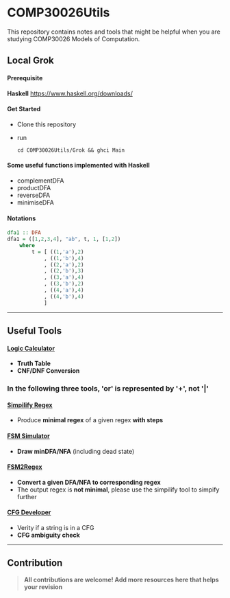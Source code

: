 # COMP30026Utils

This repository contains notes and tools that might be helpful when you are studying COMP30026 Models of Computation.

## Local Grok

#### Prerequisite

**Haskell** https://www.haskell.org/downloads/

#### Get Started

- Clone this repository

- run 

  ```
  cd COMP30026Utils/Grok && ghci Main
  ```

#### Some useful functions implemented with Haskell

- complementDFA
- productDFA
- reverseDFA
- minimiseDFA

#### Notations

```haskell
dfa1 :: DFA
dfa1 = ([1,2,3,4], "ab", t, 1, [1,2])
    where
        t = [ ((1,'a'),2)
            , ((1,'b'),4)
            , ((2,'a'),2)
            , ((2,'b'),3)
            , ((3,'a'),4)
            , ((3,'b'),2)
            , ((4,'a'),4)
            , ((4,'b'),4)
            ]
```

------

## Useful Tools

#### [Logic Calculator](https://www.erpelstolz.at/gateway/formular-uk-zentral.html)

- **Truth Table**
- **CNF/DNF Conversion**

### In the following three tools, 'or' is represented by '+', not '|'

#### [Simpilify Regex](http://ivanzuzak.info/noam/webapps/regex_simplifier/)

- Produce **minimal regex** of a given regex **with steps**

#### [FSM Simulator](http://ivanzuzak.info/noam/webapps/fsm_simulator/)

- **Draw minDFA/NFA** (including dead state)

#### [FSM2Regex](http://ivanzuzak.info/noam/webapps/fsm2regex/)

- **Convert a given DFA/NFA to corresponding regex**
- The output regex is **not minimal**, please use the simpilify tool to simpify further

#### [CFG Developer](https://web.stanford.edu/class/archive/cs/cs103/cs103.1156/tools/cfg/)

- Verity if a string is in a CFG
- **CFG ambiguity check**

------

## Contribution

> **All contributions are welcome! Add more resources here that helps your revision**
